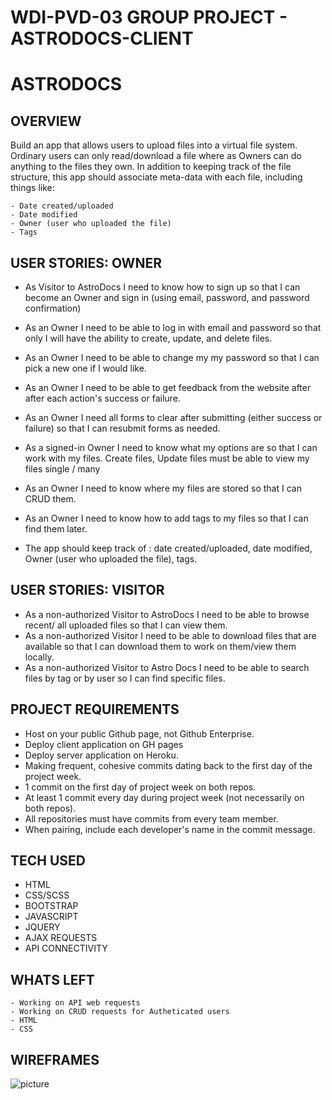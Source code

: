 WDI-PVD-03 GROUP PROJECT - ASTRODOCS-CLIENT
=====================================

ASTRODOCS
==========

OVERVIEW
----------
Build an app that allows users to upload files into a virtual file system. Ordinary users can only read/download a file where as Owners can do anything to the files they own. In addition to keeping track of the file structure, this app should associate meta-data with each file, including things like:

    - Date created/uploaded
    - Date modified
    - Owner (user who uploaded the file)
    - Tags

USER STORIES: OWNER
--------------
- As Visitor to AstroDocs I need to know how to sign up so that I can become an Owner and sign in (using email, password, and password confirmation)

- As an Owner I need to be able to log in with email and password so that only I will have the ability to create, update, and delete files.  

- As an Owner I need to be able to change my my password so that I can pick a new one if I would like.  

- As an Owner I need to be able to get feedback from the website after after each action's success or failure.

- As an Owner I need all forms to clear after submitting (either success or failure) so that I can resubmit forms as needed.  

- As a signed-in Owner I need to know what my options are so that I can work with my files.  Create files, Update files must be able to view my files single / many

- As an Owner I need to know where my files are stored so that I can CRUD them.

- As an Owner I need to know how to add tags to my files so that I can find them later.

- The app should keep track of :
date created/uploaded,
date modified,
Owner (user who uploaded the file),
tags.

USER STORIES: VISITOR
----------------
- As a non-authorized Visitor to AstroDocs I need to be able to browse recent/ all uploaded files so that I can view them.
- As a non-authorized Visitor I need to be able to download files that are available so that I can download them to work on them/view them locally. 
- As a non-authorized Visitor to Astro Docs I need to be able to search files by tag or by user so I can find specific files. 

PROJECT REQUIREMENTS
---------------------
- Host on your public Github page, not Github  Enterprise.
- Deploy client application on GH pages
- Deploy server application on Heroku.
- Making frequent, cohesive commits dating  back to the first day of the project week.
- 1 commit on the first day of project week on both repos.
- At least 1 commit every day during project week (not necessarily on both repos).
- All repositories must have commits from every team member.
- When pairing, include each developer's name in the commit message.

TECH USED
----------
- HTML
- CSS/SCSS
- BOOTSTRAP
- JAVASCRIPT 
- JQUERY
- AJAX REQUESTS
- API CONNECTIVITY

WHATS LEFT
-----------
    - Working on API web requests
    - Working on CRUD requests for Autheticated users
    - HTML 
    - CSS


WIREFRAMES
-----------
[wireframe]:https://i.imgur.com/TrMXlNY.jpg

![picture][wireframe]